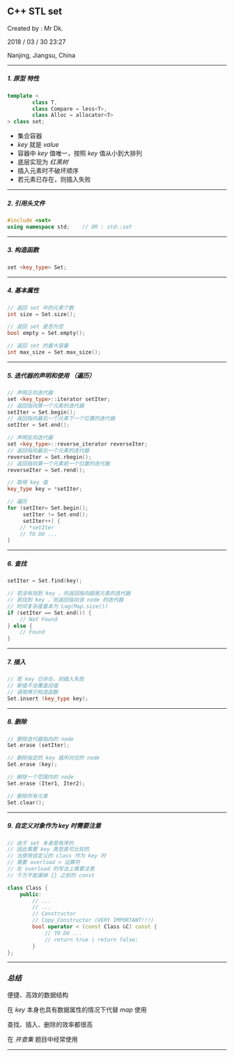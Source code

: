 ## C++ STL set

Created by : Mr Dk.

2018 / 03 / 30 23:27

Nanjing, Jiangsu, China

---

##### 1. 原型 特性

```C++
template < 
		class T,
        class Compare = less<T>,
        class Alloc = allocator<T>
> class set;
```

 * 集合容器
 * *key* 就是 *value*
 * 容器中 *key* 值唯一，按照 *key* 值从小到大排列
 * 底层实现为 *红黑树*
 * 插入元素时不破坏顺序
 * 若元素已存在，则插入失败

---

##### 2. 引用头文件

```C++
#include <set>
using namespace std;	// OR : std::set
```

---

##### 3. 构造函数

```C++
set <key_type> Set;
```

---

##### 4. 基本属性

```C++
// 返回 set 中的元素个数
int size = Set.size();

// 返回 set 是否为空
bool empty = Set.empty();

// 返回 set 的最大容量
int max_size = Set.max_size();
```

---

##### 5. 迭代器的声明和使用 （遍历）

```C++
// 声明正向迭代器
set <key_type>::iterator setIter;
// 返回指向第一个元素的迭代器
setIter = Set.begin();
// 返回指向最后一个元素下一个位置的迭代器
setIter = Set.end();

// 声明反向迭代器
set <key_type>::reverse_iterator reverseIter;
// 返回指向最后一个元素的迭代器
reverseIter = Set.rbegin();
// 返回指向第一个元素前一个位置的迭代器
reverseIter = Set.rend();

// 取得 key 值
key_type key = *setIter;

// 遍历
for (setIter= Set.begin();
     setIter != Set.end();
     setIter++) {
    // *setIter
    // TO DO ...
}
```

---

##### 6. 查找

```C++
setIter = Set.find(key);

// 若没有找到 key ，则返回指向超尾元素的迭代器
// 若找到 key ，则返回指向该 node 的迭代器
// 时间复杂度基本为 Log(Map.size())
if (setIter == Set.end()) {
    // Not Found
} else {
    // Found
}
```

---

##### 7. 插入

```C++
// 若 key 已存在，则插入失败
// 新值不会覆盖旧值
// 调用拷贝构造函数
Set.insert (key_type key);
```

---

##### 8. 删除

```C++
// 删除迭代器指向的 node
Set.erase (setIter);

// 删除指定的 key 值所对应的 node
Set.erase (key);

// 删除一个范围内的 node
Set.erase (Iter1, Iter2);

// 删除所有元素
Set.clear();
```

---

##### 9. 自定义对象作为 key 时需要注意

```C++
// 由于 set 本身是有序的
// 因此需要 key 类型是可比较的
// 当使用自定义的 class 作为 key 时
// 需要 overload < 运算符
// 在 overload 的写法上需要注意
// 千万不能漏掉 {} 之前的 const

class Class {
    public:
    	// ...
    	// ...
    	// Constructor
    	// Copy_Constructor (VERY IMPORTANT!!!)
        bool operator < (const Class &C) const {
            // TO DO ...
            // return true | return false;
        }
};
```

---

### *总结*

便捷、高效的数据结构

在 *key* 本身也具有数据属性的情况下代替 *map* 使用

查找、插入、删除的效率都很高

在 *并查集* 题目中经常使用

---

